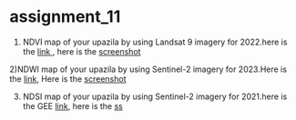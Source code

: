 # assignment_11
1) NDVI map of your upazila by using Landsat 9 imagery for 2022.here is the [link ](https://code.earthengine.google.com/94d8f062362630cbc37f9b127b0a6a80),
here is the [screenshot](https://github.com/Aimon-Rana-Jihad/assignment_11/commit/478a8a671a7553c58fc8c9765ef80213992ba81c)

2)NDWI map of your upazila by using Sentinel-2 imagery for 2023.Here is the [link](https://code.earthengine.google.com/5931d93f2833bc234f611a732865d232),
Here is the [screenshot](https://github.com/Aimon-Rana-Jihad/assignment_11/commit/39193fc245c2de6f909deff08e7436b3141090de)


3) NDSI map of your upazila by using Sentinel-2 imagery for 2021.here is the GEE [link](https://code.earthengine.google.com/9eaefb9411fcad5030d985abffedc5cc),
here is the [ss](https://github.com/Aimon-Rana-Jihad/assignment_11/commit/6b10dd2f66bebe42495fd4f02fcab7060983c807)
